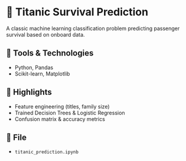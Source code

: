 # 🚢 Titanic Survival Prediction

A classic machine learning classification problem predicting passenger survival based on onboard data.

## 🔧 Tools & Technologies
- Python, Pandas
- Scikit-learn, Matplotlib

## 📌 Highlights
- Feature engineering (titles, family size)
- Trained Decision Trees & Logistic Regression
- Confusion matrix & accuracy metrics

## 📁 File
- `titanic_prediction.ipynb`
